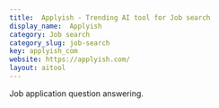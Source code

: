 ```yaml
---
title:  Applyish - Trending AI tool for Job search
display_name:  Applyish
category: Job search
category_slug: job-search
key: applyish_com
website: https://applyish.com/
layout: aitool
---
```


Job application question answering.
